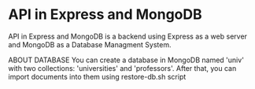 # API in Express and MongoDB
API in Express and MongoDB is a backend using Express as a web server and MongoDB as a Database Managment System.

ABOUT DATABASE
You can create a database in MongoDB named 'univ' with two collections: 'universities' and 'professors'. After that, you can import documents into them using restore-db.sh script

